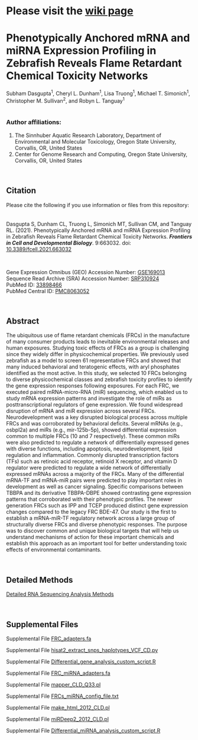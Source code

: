 # Please visit the [wiki page](https://github.com/Tanguay-Lab/Manuscripts/wiki/Dasgupta_et._al._(2021)_Front_Cell_Dev_Biol)

# Phenotypically Anchored mRNA and miRNA Expression Profiling in Zebrafish Reveals Flame Retardant Chemical Toxicity Networks
Subham Dasgupta<sup>1</sup>, Cheryl L. Dunham<sup>1</sup>, Lisa Truong<sup>1</sup>, Michael T. Simonich<sup>1</sup>, Christopher M. Sullivan<sup>2</sup>, and Robyn L. Tanguay<sup>1</sup>
<br><br>
### Author affiliations:
  1. The Sinnhuber Aquatic Research Laboratory, Department of Environmental and Molecular Toxicology, Oregon State University, Corvallis, OR, United States
  2. Center for Genome Research and Computing, Oregon State University, Corvallis, OR, United States

<br>

## Citation
Please cite the following if you use information or files from this repository:
<br><br><br>
Dasgupta S, Dunham CL, Truong L, Simonich MT, Sullivan CM, and Tanguay RL. (2021). Phenotypically Anchored mRNA and miRNA Expression Profiling in Zebrafish Reveals Flame Retardant Chemical Toxicity Networks. *__Frontiers in Cell and Developmental Biology__*. 9:663032. 
doi: [10.3389/fcell.2021.663032](https://www.frontiersin.org/articles/10.3389/fcell.2021.663032/)

<br>

Gene Expression Omnibus (GEO) Accession Number: [GSE169013](https://www.ncbi.nlm.nih.gov/geo/query/acc.cgi?acc=GSE169013)
<br>
Sequence Read Archive (SRA) Accession Number: [SRP310924](https://trace.ncbi.nlm.nih.gov/Traces/sra/?study=SRP310924)
<br>
PubMed ID: [33898466](https://pubmed.ncbi.nlm.nih.gov/33898466/)
<br>
PubMed Central ID: [PMC8063052](https://www.ncbi.nlm.nih.gov/pmc/articles/PMC8063052/)

<br>

## Abstract
The ubiquitous use of flame retardant chemicals (FRCs) in the manufacture of many consumer products leads to inevitable environmental releases and human exposures. Studying toxic effects of FRCs as a group is challenging since they widely differ in physicochemical properties. We previously used zebrafish as a model to screen 61 representative FRCs and showed that many induced behavioral and teratogenic effects, with aryl phosphates identified as the most active. In this study, we selected 10 FRCs belonging to diverse physicochemical classes and zebrafish toxicity profiles to identify the gene expression responses following exposures. For each FRC, we executed paired mRNA-micro-RNA (miR) sequencing, which enabled us to study mRNA expression patterns and investigate the role of miRs as posttranscriptional regulators of gene expression. We found widespread disruption of mRNA and miR expression across several FRCs. Neurodevelopment was a key disrupted biological process across multiple FRCs and was corroborated by behavioral deficits. Several mRNAs (e.g., osbpl2a) and miRs (e.g., mir-125b-5p), showed differential expression common to multiple FRCs (10 and 7 respectively). These common miRs were also predicted to regulate a network of differentially expressed genes with diverse functions, including apoptosis, neurodevelopment, lipid regulation and inflammation. Commonly disrupted transcription factors (TFs) such as retinoic acid receptor, retinoid X receptor, and vitamin D regulator were predicted to regulate a wide network of differentially expressed mRNAs across a majority of the FRCs. Many of the differential mRNA-TF and mRNA-miR pairs were predicted to play important roles in development as well as cancer signaling. Specific comparisons between TBBPA and its derivative TBBPA-DBPE showed contrasting gene expression patterns that corroborated with their phenotypic profiles. The newer generation FRCs such as IPP and TCEP produced distinct gene expression changes compared to the legacy FRC BDE-47. Our study is the first to establish a mRNA-miR-TF regulatory network across a large group of structurally diverse FRCs and diverse phenotypic responses. The purpose was to discover common and unique biological targets that will help us understand mechanisms of action for these important chemicals and establish this approach as an important tool for better understanding toxic effects of environmental contaminants.

<br>

## Detailed Methods
[Detailed RNA Sequencing Analysis Methods](https://github.com/Tanguay-Lab/Manuscripts/blob/main/Dasgupta_et._al._(2021)_Front_Cell_Dev_Biol/FRC_Manuscript_Methods_NGS_Analysis.md)

<br>

## Supplemental Files
Supplemental File [FRC_adapters.fa](https://github.com/Tanguay-Lab/Manuscripts/blob/main/Dasgupta_et._al._(2021)_Front_Cell_Dev_Biol/Files/FRC_adapters.fa)

Supplemental File [hisat2_extract_snps_haplotypes_VCF_CD.py](https://github.com/Tanguay-Lab/Manuscripts/blob/main/Dasgupta_et._al._(2021)_Front_Cell_Dev_Biol/Files/hisat2_extract_snps_haplotypes_VCF_CD.py)

Supplemental File [Differential_gene_analysis_custom_script.R](https://github.com/Tanguay-Lab/Manuscripts/blob/main/Dasgupta_et._al._(2021)_Front_Cell_Dev_Biol/Files/Differential_gene_analysis_custom_script.R)

Supplemental File [FRC_miRNA_adapters.fa](https://github.com/Tanguay-Lab/Manuscripts/blob/main/Dasgupta_et._al._(2021)_Front_Cell_Dev_Biol/Files/FRC_miRNA_adapters.fa)

Supplemental File [mapper_CLD_Q33.pl](https://github.com/Tanguay-Lab/Manuscripts/blob/main/Dasgupta_et._al._(2021)_Front_Cell_Dev_Biol/Files/mapper_CLD_Q33.pl)

Supplemental File [FRCs_miRNA_config_file.txt](https://github.com/Tanguay-Lab/Manuscripts/blob/main/Dasgupta_et._al._(2021)_Front_Cell_Dev_Biol/Files/FRCs_miRNA_config_file.txt)

Supplemental File [make_html_2012_CLD.pl](https://github.com/Tanguay-Lab/Manuscripts/blob/main/Dasgupta_et._al._(2021)_Front_Cell_Dev_Biol/Files/make_html_2012_CLD.pl)

Supplemental File [miRDeep2_2012_CLD.pl](https://github.com/Tanguay-Lab/Manuscripts/blob/main/Dasgupta_et._al._(2021)_Front_Cell_Dev_Biol/Files/miRDeep2_2012_CLD.pl)

Supplemental File [Differential_miRNA_analysis_custom_script.R](https://github.com/Tanguay-Lab/Manuscripts/blob/main/Dasgupta_et._al._(2021)_Front_Cell_Dev_Biol/Files/Differential_miRNA_analysis_custom_script.R)
